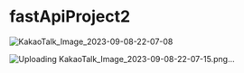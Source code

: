 # fastApiProject2

![KakaoTalk_Image_2023-09-08-22-07-08](https://github.com/KAN-JUNHO/fastApiProject2/assets/56674106/4e7f0632-de51-43b8-819e-b66ead29ef81)

![Uploading KakaoTalk_Image_2023-09-08-22-07-15.png…]()
